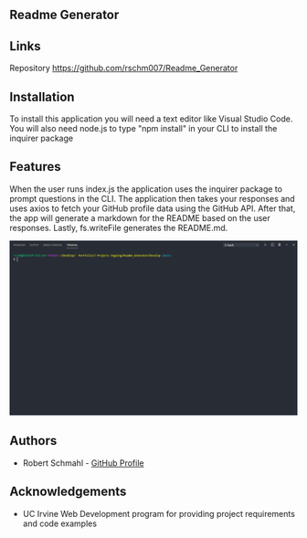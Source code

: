 Readme Generator
-----------------------------


Links
-----------------------------

Repository <a href="https://github.com/rschm007/Readme_Generator">https://github.com/rschm007/Readme_Generator</a>

Installation
-----------------------------

To install this application you will need a text editor like Visual Studio Code. You will also need node.js to type "npm install" in your CLI to install the inquirer package

Features
-----------------------------
When the user runs index.js the application uses the inquirer package to prompt questions in the CLI. The application then takes your responses and uses axios to fetch your GitHub profile data using the GitHub API. After that, the app will generate a markdown for the README based on the user responses. Lastly, fs.writeFile generates the README.md.

<img src="https://raw.githubusercontent.com/rschm007/Readme_Generator/main/Develop/Assets/demo_1.gif" alt="Readme Generator app demo gif" style="max-width:100%;">


Authors
-----------------------------
<ul>
  <li>Robert Schmahl - <a href="https://github.com/rschm007">GitHub Profile</a></li>
</ul>

Acknowledgements
-----------------------------
<ul>
  <li>UC Irvine Web Development program for providing project requirements and code examples</li>
</ul>

